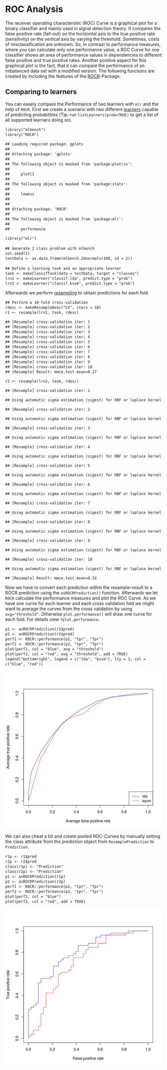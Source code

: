 ROC Analysis
============

The receiver operating characteristic (ROC) Curve is a graphical plot
for a binary classifier and mainly used in signal detection theory. It
compares the false positive rate (fall-out) on the horizontal axis to
the true positive rate (sensitivity) on the vertical axis by varying
the threshold. Sometimes, costs of misclassification are unknown. So,
in contrast to performance measures, where you can calculate only one
performance value, a ROC Curve for one classifier shows an area of
performance values in dependencies to different false positive and true
positive rates. Another positive aspect for this graphical plot is the
fact, that it can compare the performance of an imbalanced data set
with a modified version. The following functions are created by
including the features of the [ROCR](http://cran.r-project.org/web/packages/ROCR/index.html)-Package.

Comparing to learners
---------------------

You can easely compare the Performance of two learners with `mlr` and the help of `ROCR`.
First we create a scenario with two different [learners](learner.md) capable of predicting probabilities (Tip: run `listLearners(prob=TRUE)` to get a list of all supported learners doing so).

```splus
library("mlbench")
library("ROCR")
```

```
## Loading required package: gplots
## 
## Attaching package: 'gplots'
## 
## The following object is masked from 'package:plotrix':
## 
##     plotCI
## 
## The following object is masked from 'package:stats':
## 
##     lowess
## 
## 
## Attaching package: 'ROCR'
## 
## The following object is masked from 'package:mlr':
## 
##     performance
```

```splus
library("mlr")

## Generate 2 class problem with mlbench
set.seed(1)
testData <- as.data.frame(mlbench.2dnormals(100, sd = 2))

## Define a learning task and an appropriate learner
task <- makeClassifTask(data = testData, target = "classes")
lrn1 <- makeLearner("classif.lda", predict.type = "prob")
lrn2 <- makeLearner("classif.ksvm", predict.type = "prob")
```


Afterwards we perform [resampling](resample.md) to obtain predictions for each fold.

```splus
## Perform a 10-fold cross-validation
rdesc <- makeResampleDesc("CV", iters = 10)
r1 <- resample(lrn1, task, rdesc)
```

```
## [Resample] cross-validation iter: 1
## [Resample] cross-validation iter: 2
## [Resample] cross-validation iter: 3
## [Resample] cross-validation iter: 4
## [Resample] cross-validation iter: 5
## [Resample] cross-validation iter: 6
## [Resample] cross-validation iter: 7
## [Resample] cross-validation iter: 8
## [Resample] cross-validation iter: 9
## [Resample] cross-validation iter: 10
## [Resample] Result: mmce.test.mean=0.27
```

```splus
r2 <- resample(lrn2, task, rdesc)
```

```
## [Resample] cross-validation iter: 1
```

```
## Using automatic sigma estimation (sigest) for RBF or laplace kernel
```

```
## [Resample] cross-validation iter: 2
```

```
## Using automatic sigma estimation (sigest) for RBF or laplace kernel
```

```
## [Resample] cross-validation iter: 3
```

```
## Using automatic sigma estimation (sigest) for RBF or laplace kernel
```

```
## [Resample] cross-validation iter: 4
```

```
## Using automatic sigma estimation (sigest) for RBF or laplace kernel
```

```
## [Resample] cross-validation iter: 5
```

```
## Using automatic sigma estimation (sigest) for RBF or laplace kernel
```

```
## [Resample] cross-validation iter: 6
```

```
## Using automatic sigma estimation (sigest) for RBF or laplace kernel
```

```
## [Resample] cross-validation iter: 7
```

```
## Using automatic sigma estimation (sigest) for RBF or laplace kernel
```

```
## [Resample] cross-validation iter: 8
```

```
## Using automatic sigma estimation (sigest) for RBF or laplace kernel
```

```
## [Resample] cross-validation iter: 9
```

```
## Using automatic sigma estimation (sigest) for RBF or laplace kernel
```

```
## [Resample] cross-validation iter: 10
```

```
## Using automatic sigma estimation (sigest) for RBF or laplace kernel
```

```
## [Resample] Result: mmce.test.mean=0.32
```


Now we have to convert each prediction within the resample-result to a ROCR prediction using the `asROCRPrediction()` function.
Afterwards we let `ROCR` calculate the performance measures and plot the ROC Curve.
As we have one curve for each learner and each cross validation fold we might want to average the curves from the cross validation by using `avg="threshold"`.
Otherwise `plot.performance()` will draw one curve for each fold.
For details view `?plot.performance`.


```splus
p1 <- asROCRPrediction(r1$pred)
p2 <- asROCRPrediction(r2$pred)
perf1 <- ROCR::performance(p1, "tpr", "fpr")
perf2 <- ROCR::performance(p2, "tpr", "fpr")
plot(perf1, col = "blue", avg = "threshold")
plot(perf2, col = "red", avg = "threshold", add = TRUE)
legend("bottomright", legend = c("lda", "ksvm"), lty = 1, col = c("blue", "red"))
```

![plot of chunk ROCRaverage](figure/ROCRaverage.png) 


We can also cheat a bit and create pooled ROC-Curves by manually setting the class attribute from the prediction object from `ResamplePrediction` to `Prediction`.

```splus
r1p <- r1$pred
r2p <- r2$pred
class(r1p) <- "Prediction"
class(r2p) <- "Prediction"
p1 <- asROCRPrediction(r1p)
p2 <- asROCRPrediction(r2p)
perf1 <- ROCR::performance(p1, "tpr", "fpr")
perf2 <- ROCR::performance(p2, "tpr", "fpr")
plot(perf1, col = "blue")
plot(perf2, col = "red", add = TRUE)
```

![plot of chunk ROCRpooled](figure/ROCRpooled.png) 


